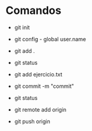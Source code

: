 # Comandos

- git init
- git config - global user.name 
- git add .

- git status 
- git add ejercicio.txt

- git commit -m "commit"
- git status
- git remote add origin

- git push origin
